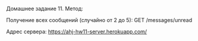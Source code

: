 Домашнее задание 11. Метод:

Получение всех сообщений (случайно от 2 до 5):
GET /messages/unread

Адрес сервера:
https://ahj-hw11-server.herokuapp.com/